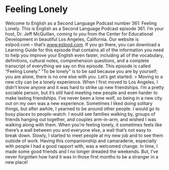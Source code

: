 # Feeling Lonely

Welcome to English as a Second Language Podcast number 361: Feeling Lonely.  This is English as a Second Language Podcast episode 361.  I’m your host, Dr. Jeff McQuillan, coming to you from the Center for Educational Development in beautiful Los Angeles, California.  Our website is eslpod.com – that’s www.eslpod.com.  If you go there, you can download a Learning Guide for this episode that contains all of the information you need to help you improve your English even faster, including all of the vocabulary, definitions, cultural notes, comprehension questions, and a complete transcript of everything we say on this episode.  This episode is called “Feeling Lonely.”  “To be lonely” is to be sad because you are by yourself; you are alone, there is no one else with you.  Let’s get started.  > Moving to a new city can be a lonely experience.  When I first moved to Los Angeles, I didn’t know anyone and it was hard to strike up new friendships.  I’m a pretty sociable person, but it’s still hard meeting new people and even harder to make lasting friendships.  I’ve never been a lone wolf, so being in a new city out on my own was a new experience.  Sometimes I liked doing solitary things, but after awhile, I yearned to be around other people.  I would go to busy places to people-watch.  I would see families walking by, groups of friends hanging out together, and couples arm-in-arm, and wished I was walking along with them.  When you’re feeling lonely, it sometimes feels like there’s a wall between you and everyone else, a wall that’s not easy to break down.  Slowly, I started to meet people at my new job and to see them outside of work.  Having this companionship and camaraderie, especially with people I had a good rapport with, was a welcomed change.  In time, I made some good friends and I no longer dreaded the weekends.  But, I’ve never forgotten how hard it was in those first months to be a stranger in a new place!
 